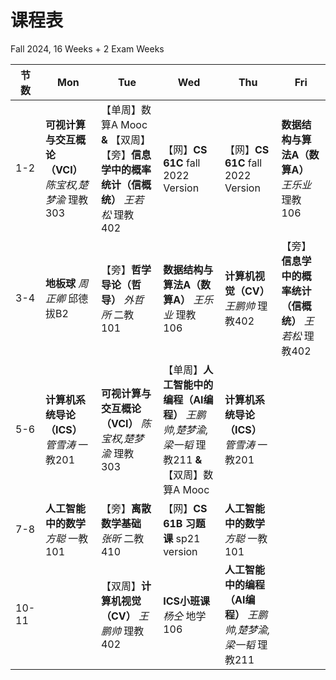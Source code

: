 # 课程表
Fall 2024, 16 Weeks + 2 Exam Weeks

|节数|Mon|Tue|Wed|Thu|Fri|
|-----|-----|-----|-----|-----|-----|
|1-2|**可视计算与交互概论（VCI）** *陈宝权,楚梦渝* 理教303|【单周】数算A Mooc **&** 【双周】【旁】**信息学中的概率统计（信概统）** *王若松* 理教402|【网】**CS 61C** fall 2022 Version|【网】**CS 61C** fall 2022 Version|**数据结构与算法A（数算A）** *王乐业* 理教106|
|3-4|**地板球** *周正卿* 邱德拔B2|【旁】**哲学导论（哲导）** *外哲所* 二教101|**数据结构与算法A（数算A）** *王乐业* 理教106|**计算机视觉（CV）** *王鹏帅* 理教402|【旁】**信息学中的概率统计（信概统）** *王若松* 理教402|
|5-6|**计算机系统导论（ICS）** *管雪涛* 一教201|**可视计算与交互概论（VCI）** *陈宝权,楚梦渝* 理教303|【单周】**人工智能中的编程（AI编程）** *王鹏帅,楚梦渝,梁一韬* 理教211 **&** 【双周】数算A Mooc|**计算机系统导论（ICS）** *管雪涛* 一教201|
|7-8|**人工智能中的数学** *方聪* 一教101|【旁】**离散数学基础** *张昕* 二教410|【网】**CS 61B 习题课** sp21 version|**人工智能中的数学** *方聪* 一教101|
|10-11||【双周】**计算机视觉（CV）** *王鹏帅* 理教402|**ICS小班课** *杨仝* 地学106|**人工智能中的编程（AI编程）** *王鹏帅,楚梦渝,梁一韬* 理教211|
